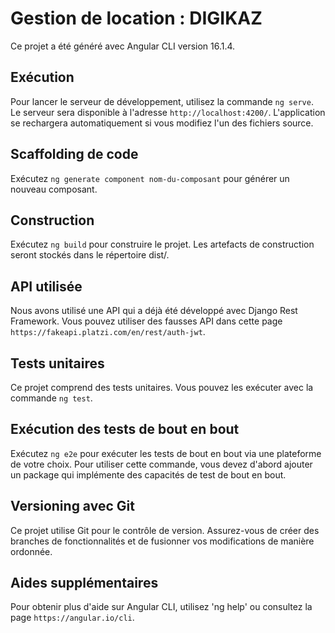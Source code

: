# Gestion de location : DIGIKAZ

Ce projet a été généré avec Angular CLI version 16.1.4.

## Exécution

Pour lancer le serveur de développement, utilisez la commande `ng serve`.
Le serveur sera disponible à l'adresse `http://localhost:4200/`. L'application se rechargera automatiquement si vous modifiez l'un des fichiers source.

## Scaffolding de code

Exécutez `ng generate component nom-du-composant` pour générer un nouveau composant.

## Construction

Exécutez `ng build` pour construire le projet. Les artefacts de construction seront stockés dans le répertoire dist/.

## API utilisée

Nous avons utilisé une API qui a déjà été développé avec Django Rest Framework. Vous pouvez utiliser des fausses API dans cette page `https://fakeapi.platzi.com/en/rest/auth-jwt`.

## Tests unitaires

Ce projet comprend des tests unitaires. Vous pouvez les exécuter avec la commande `ng test`.

## Exécution des tests de bout en bout

Exécutez `ng e2e` pour exécuter les tests de bout en bout via une plateforme de votre choix. Pour utiliser cette commande, vous devez d'abord ajouter un package qui implémente des capacités de test de bout en bout.

## Versioning avec Git

Ce projet utilise Git pour le contrôle de version. Assurez-vous de créer des branches de fonctionnalités et de fusionner vos modifications de manière ordonnée.

## Aides supplémentaires

Pour obtenir plus d'aide sur Angular CLI, utilisez 'ng help' ou consultez la page `https://angular.io/cli`.
